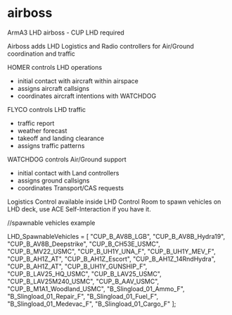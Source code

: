 # airboss
ArmA3 LHD airboss - CUP LHD required

Airboss adds LHD Logistics and Radio controllers for Air/Ground coordination and traffic

HOMER controls LHD operations
- initial contact with aircraft within airspace
- assigns aircraft callsigns
- coordinates aircraft intentions with WATCHDOG

FLYCO controls LHD traffic
- traffic report
- weather forecast
- takeoff and landing clearance
- assigns traffic patterns

WATCHDOG controls Air/Ground support
- initial contact with Land controllers
- assigns ground callsigns
- coordinates Transport/CAS requests

Logistics Control available inside LHD Control Room to spawn vehicles on LHD deck, use ACE Self-Interaction if you have it.

//spawnable vehicles example

LHD_SpawnableVehicles = [
	"CUP_B_AV8B_LGB",
	"CUP_B_AV8B_Hydra19",
	"CUP_B_AV8B_Deepstrike",
	"CUP_B_CH53E_USMC",
	"CUP_B_MV22_USMC",
	"CUP_B_UH1Y_UNA_F",
	"CUP_B_UH1Y_MEV_F",
	"CUP_B_AH1Z_AT",
	"CUP_B_AH1Z_Escort",
	"CUP_B_AH1Z_14RndHydra",
	"CUP_B_AH1Z_AT",
	"CUP_B_UH1Y_GUNSHIP_F",
	"CUP_B_LAV25_HQ_USMC",
	"CUP_B_LAV25_USMC",
	"CUP_B_LAV25M240_USMC",
	"CUP_B_AAV_USMC",
	"CUP_B_M1A1_Woodland_USMC",
	"B_Slingload_01_Ammo_F",
	"B_Slingload_01_Repair_F",
	"B_Slingload_01_Fuel_F",
	"B_Slingload_01_Medevac_F",
	"B_Slingload_01_Cargo_F"
];
